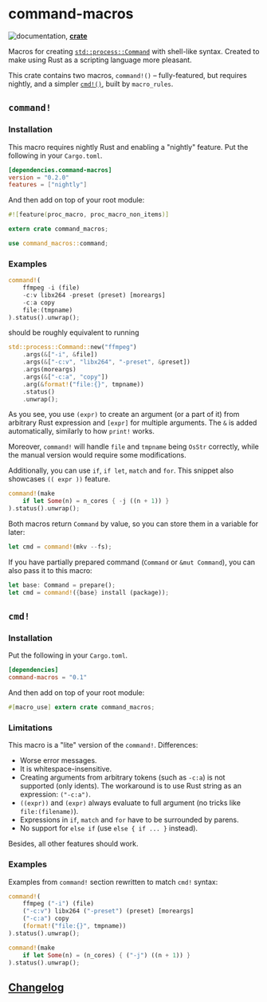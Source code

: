 # command-macros

![**documentation**](https://docs.rs/command-macros/badge.svg),
[**crate**](https://crates.io/crates/command-macros)

Macros for creating [`std::process::Command`](https://static.rust-lang.org/doc/master/std/process/struct.Command.html)
with shell-like syntax.
Created to make using Rust as a scripting language more pleasant.

This crate contains two macros, `command!()` – fully-featured,
but requires nightly, and a simpler [`cmd!()`](#cmd), built by `macro_rules`.

## `command!`

### Installation

This macro requires nightly Rust and
enabling a "nightly" feature.
Put the following in your `Cargo.toml`.

```toml
[dependencies.command-macros]
version = "0.2.0"
features = ["nightly"]
```

And then add on top of your root module:
```rust
#![feature(proc_macro, proc_macro_non_items)]

extern crate command_macros;

use command_macros::command;
```

### Examples

```rust
command!(
    ffmpeg -i (file)
    -c:v libx264 -preset (preset) [moreargs]
    -c:a copy
    file:(tmpname)
).status().unwrap();
```

should be roughly equivalent to running

```rust
std::process::Command::new("ffmpeg")
    .args(&["-i", &file])
    .args(&["-c:v", "libx264", "-preset", &preset])
    .args(moreargs)
    .args(&["-c:a", "copy"])
    .arg(&format!("file:{}", tmpname))
    .status()
    .unwrap();
```

As you see, you use `(expr)` to create an argument (or a part of it)
from arbitrary Rust expression and `[expr]` for multiple arguments.
The `&` is added automatically, similarly to how `print!` works.

Moreover, `command!` will handle `file` and `tmpname` being `OsStr` correctly,
while the manual version would require some modifications.

Additionally, you can use `if`, `if let`, `match` and `for`.
This snippet also showcases `(( expr ))` feature.

```rust
command!(make
    if let Some(n) = n_cores { -j ((n + 1)) }
).status().unwrap();
```

Both macros return `Command` by value, so you can store them in a variable for later:

```rust
let cmd = command!(mkv --fs);
```

If you have partially prepared command (`Command` or `&mut Command`),
you can also pass it to this macro:

```rust
let base: Command = prepare();
let cmd = command!({base} install (package));
```

## `cmd!`

### Installation

Put the following in your `Cargo.toml`.

```toml
[dependencies]
command-macros = "0.1"
```

And then add on top of your root module:
```rust
#[macro_use] extern crate command_macros;
```

### Limitations

This macro is a "lite" version of the `command!`.
Differences:
* Worse error messages.
* It is whitespace-insensitive.
* Creating arguments from arbitrary tokens (such as `-c:a`) is not supported (only idents).
  The workaround is to use Rust string as an expression: `("-c:a")`.
* `((expr))` and `(expr)` always evaluate to full argument (no tricks like `file:(filename)`).
* Expressions in `if`, `match` and `for` have to be surrounded by parens.
* No support for `else if` (use `else { if ... }` instead).

Besides, all other features should work.

### Examples

Examples from `command!` section rewritten to match `cmd!` syntax:

```rust
command!(
    ffmpeg ("-i") (file)
    ("-c:v") libx264 ("-preset") (preset) [moreargs]
    ("-c:a") copy
    (format!("file:{}", tmpname))
).status().unwrap();
```

```rust
command!(make
    if let Some(n) = (n_cores) { ("-j") ((n + 1)) }
).status().unwrap();
```

## [Changelog](CHANGELOG.md)
